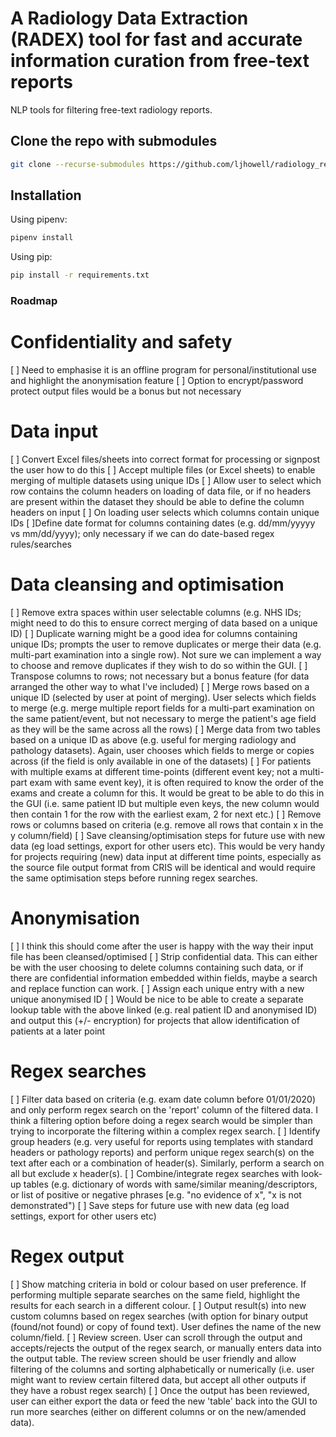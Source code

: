 # A Radiology Data Extraction (RADEX) tool for fast and accurate information curation from free-text reports
NLP tools for filtering free-text radiology reports.

## Clone the repo with submodules
```bash
git clone --recurse-submodules https://github.com/ljhowell/radiology_reports
```

## Installation
Using pipenv:

```bash
pipenv install
```
Using pip:

```bash
pip install -r requirements.txt
```

### Roadmap

# Confidentiality and safety
[ ] Need to emphasise it is an offline program for personal/institutional use and highlight the anonymisation feature
[ ] Option to encrypt/password protect output files would be a bonus but not necessary

# Data input
[ ] Convert Excel files/sheets into correct format for processing or signpost the user how to do this
[ ] Accept multiple files (or Excel sheets) to enable merging of multiple datasets using unique IDs
[ ] Allow user to select which row contains the column headers on loading of data file, or if no headers are present within the dataset they should be able to define the column headers on input
[ ] On loading user selects which columns contain unique IDs
[ ]Define date format for columns containing dates (e.g. dd/mm/yyyyy vs mm/dd/yyyy); only necessary if we can do date-based regex rules/searches

# Data cleansing and optimisation
[ ] Remove extra spaces within user selectable columns (e.g. NHS IDs; might need to do this to ensure correct merging of data based on a unique ID)
[ ] Duplicate warning might be a good idea for columns containing unique IDs; prompts the user to remove duplicates or merge their data (e.g. multi-part examination into a single row). Not sure we can implement a way to choose and remove duplicates if they wish to do so within the GUI. 
[ ] Transpose columns to rows; not necessary but a bonus feature (for data arranged the other way to what I've included)
[ ] Merge rows based on a unique ID (selected by user at point of merging). User selects which fields to merge (e.g. merge multiple report fields for a multi-part examination on the same patient/event, but not necessary to merge the patient's age field as they will be the same across all the rows)
[ ] Merge data from two tables based on a unique ID as above (e.g. useful for merging radiology and pathology datasets). Again, user chooses which fields to merge or copies across (if the field is only available in one of the datasets)
[ ] For patients with multiple exams at different time-points (different event key; not a multi-part exam with same event key), it is often required to know the order of the exams and create a column for this. It would be great to be able to do this in the GUI (i.e. same patient ID but multiple even keys, the new column would then contain 1 for the row with the earliest exam, 2 for next etc.) 
[ ] Remove rows or columns based on criteria (e.g. remove all rows that contain x in the y column/field)
[ ] Save cleansing/optimisation steps for future use with new data (eg load settings, export for other users etc). This would be very handy for projects requiring (new) data input  at different time points, especially as the source file output format from CRIS will be identical and would require the same optimisation steps before running regex searches.


# Anonymisation
[ ] I think this should come after the user is happy with the way their input file has been cleansed/optimised
[ ] Strip confidential data. This can either be with the user choosing to delete columns containing such data, or if there are confidential information embedded within fields, maybe a search and replace function can work.
[ ] Assign each unique entry with a new unique anonymised ID
[ ] Would be nice to be able to create a separate lookup table with the above linked (e.g. real patient ID and anonymised ID) and output this (+/- encryption) for projects that allow identification of patients at a later point

# Regex searches
[ ] Filter data based on criteria (e.g. exam date column before 01/01/2020) and only perform regex search on the 'report' column of the filtered data. I think a filtering option before doing a regex search would be simpler than trying to incorporate the filtering within a complex regex search.
[ ] Identify group headers (e.g. very useful for reports using templates with standard headers or pathology reports) and perform unique regex search(s) on the text after each or a combination of header(s). Similarly, perform a search on all but exclude x header(s). 
[ ] Combine/integrate regex searches with look-up tables (e.g. dictionary of words with same/similar meaning/descriptors, or list of positive or negative phrases [e.g. "no evidence of x", "x is not demonstrated")
[ ] Save steps for future use with new data (eg load settings, export for other users etc)

# Regex output
[ ] Show matching criteria in bold or colour based on user preference. If performing multiple separate searches on the same field, highlight the results for each search in a different colour.
[ ] Output result(s) into new custom columns based on regex searches (with option for binary output (found/not found) or copy of found text). User defines the name of the new column/field.
[ ] Review screen. User can scroll through the output and accepts/rejects the output of the regex search, or manually enters data into the output table. The review screen should be user friendly and allow filtering of the columns and sorting alphabetically or numerically (i.e. user might want to review certain filtered data, but accept all other outputs if they have a robust regex search)
[ ] Once the output has been reviewed, user can either export the data or feed the new 'table' back into the GUI to run more searches (either on different columns or on the new/amended data). 


